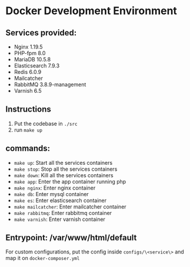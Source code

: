 # Docker Development Environment

## Services provided:
- Nginx 1.19.5
- PHP-fpm 8.0
- MariaDB 10.5.8
- Elasticsearch 7.9.3
- Redis 6.0.9
- Mailcatcher
- RabbitMQ 3.8.9-management
- Varnish 6.5

## Instructions
1. Put the codebase in ```./src```
2. run ```make up```

## commands:
- ```make up```: Start all the services containers
- ```make stop```: Stop all the services containers
- ```make down```: Kill all the services containers
- ```make app```: Enter the app container running php
- ```make nginx```: Enter nginx container
- ```make db```: Enter mysql container
- ```make es```: Enter elasticsearch container
- ```make mailcatcher```: Enter mailcatcher container
- ```make rabbitmq```: Enter rabbitmq container
- ```make varnish```: Enter varnish container

## Entrypoint: /var/www/html/default
For custom configurations, put the config inside ```configs/\<service\>``` and map it on ```docker-composer.yml```